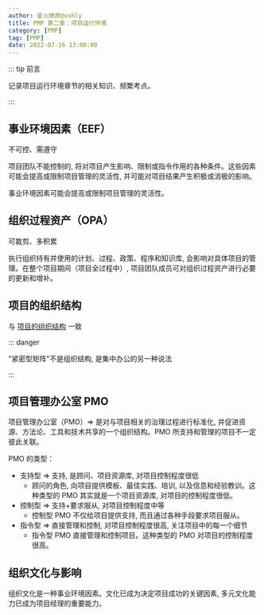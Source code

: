 ```yaml
---
author: 星火燎原@vxhly
title: PMP 第二章：项目运行环境
category: [PMP]
tag: [PMP]
date: 2022-07-16 13:00:00
---
```


::: tip 前言

记录项目运行环境章节的相关知识、频繁考点。

:::

<!-- more -->

## 事业环境因素（EEF）

不可控、需遵守

项目团队不能控制的, 将对项目产生影响、限制或指令作用的各种条件。这些因素可能会提高或限制项目管理的灵活性, 并可能对项目结果产生积极或消极的影响。

事业环境因素可能会提高或限制项目管理的灵活性。

## 组织过程资产（OPA）

可裁剪、多积累

执行组织持有并使用的计划、过程、政策、程序和知识库, 会影响对具体项目的管理。在整个项目期间（项目全过程中）, 项目团队成员可对组织过程资产进行必要的更新和增补。

## 项目的组织结构

与 [项目的组织结构](/views/soft-test/project-management.html#项目的组织结构) 一致

::: danger

"紧密型矩阵"不是组织结构, 是集中办公的另一种说法

:::

## 项目管理办公室 PMO

项目管理办公室（PMO）=> 是对与项目相关的治理过程进行标准化, 并促进资源、方法论、工具和技术共享的一个组织结构。PMO 所支持和管理的项目不一定彼此关联。

PMO 的类型：

- 支持型 => 支持, 是顾问、项目资源库, 对项目控制程度很低
  - 顾问的角色, 向项目提供模板、最佳实践、培训, 以及信息和经验教训。这种类型的 PMO 其实就是一个项目资源库, 对项目的控制程度很低。
- 控制型 => 支持+要求服从, 对项目控制程度中等
  - 控制型 PMO 不仅给项目提供支持, 而且通过各种手段要求项目服从。
- 指令型 => 直接管理和控制, 对项目控制程度很高, 关注项目中的每一个细节
  - 指令型 PMO 直接管理和控制项目。这种类型的 PMO 对项目的控制程度很高。

## 组织文化与影响

组织文化是一种事业环境因素。文化已成为决定项目成功的关键因素, 多元文化能力已成为项目经理的重要能力。
